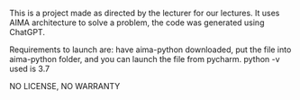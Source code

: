 This is a project made as directed by the lecturer for our lectures. 
It uses AIMA architecture to solve a problem, the code was generated using ChatGPT. 

Requirements to launch are: have aima-python downloaded, put the file into aima-python folder, and you can launch the file from pycharm. python -v used is 3.7


NO LICENSE, NO WARRANTY